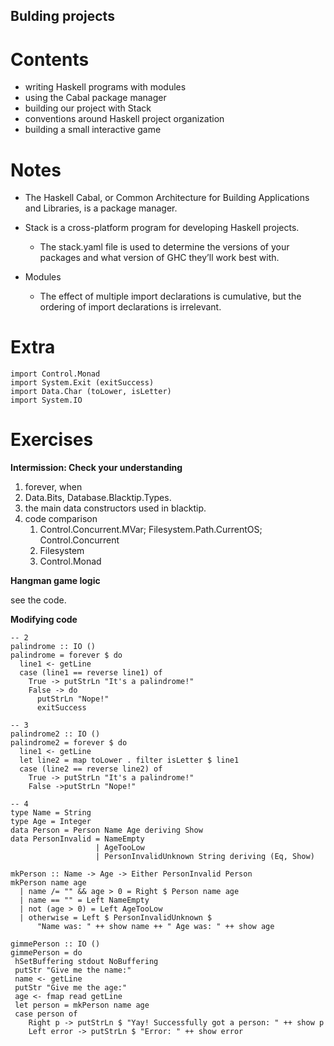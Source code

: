 Bulding projects
----------------

Contents
========

-   writing Haskell programs with modules
-   using the Cabal package manager
-   building our project with Stack
-   conventions around Haskell project organization
-   building a small interactive game

Notes
=====

-   The Haskell Cabal, or Common Architecture for Building Applications and Libraries, is a package manager.

-   Stack is a cross-platform program for developing Haskell projects.
    -   The stack.yaml file is used to determine the versions of your packages and what version of GHC they’ll work best with.
-   Modules
    -   The effect of multiple import declarations is cumulative, but the ordering of import declarations is irrelevant.

Extra
=====

``` sourceCode
import Control.Monad
import System.Exit (exitSuccess)
import Data.Char (toLower, isLetter)
import System.IO
```

Exercises
=========

**Intermission: Check your understanding**

1.  forever, when
2.  Data.Bits, Database.Blacktip.Types.
3.  the main data constructors used in blacktip.
4.  code comparison
    1.  Control.Concurrent.MVar; Filesystem.Path.CurrentOS; Control.Concurrent
    2.  Filesystem
    3.  Control.Monad

**Hangman game logic**

see the code.

**Modifying code**

``` sourceCode
-- 2
palindrome :: IO ()
palindrome = forever $ do
  line1 <- getLine
  case (line1 == reverse line1) of
    True -> putStrLn "It's a palindrome!"
    False -> do
      putStrLn "Nope!"
      exitSuccess

-- 3
palindrome2 :: IO ()
palindrome2 = forever $ do
  line1 <- getLine
  let line2 = map toLower . filter isLetter $ line1
  case (line2 == reverse line2) of
    True -> putStrLn "It's a palindrome!"
    False ->putStrLn "Nope!"

-- 4
type Name = String
type Age = Integer
data Person = Person Name Age deriving Show
data PersonInvalid = NameEmpty
                   | AgeTooLow
                   | PersonInvalidUnknown String deriving (Eq, Show)

mkPerson :: Name -> Age -> Either PersonInvalid Person
mkPerson name age
  | name /= "" && age > 0 = Right $ Person name age
  | name == "" = Left NameEmpty
  | not (age > 0) = Left AgeTooLow
  | otherwise = Left $ PersonInvalidUnknown $
      "Name was: " ++ show name ++ " Age was: " ++ show age

gimmePerson :: IO ()
gimmePerson = do
 hSetBuffering stdout NoBuffering
 putStr "Give me the name:"
 name <- getLine
 putStr "Give me the age:"
 age <- fmap read getLine
 let person = mkPerson name age
 case person of
    Right p -> putStrLn $ "Yay! Successfully got a person: " ++ show p
    Left error -> putStrLn $ "Error: " ++ show error
```
